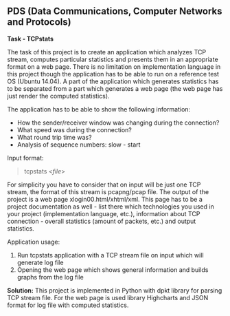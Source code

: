 
PDS (Data Communications, Computer Networks and Protocols)
-------------
**Task - TCPstats**

The task of this project is to create an application which analyzes TCP stream, computes particular statistics and presents them in an appropriate format on a web page. 
There is no limitation on implementation language in this project though the application has to be able to run on a reference test OS (Ubuntu 14.04). A part of the application which generates statistics has to be separated from a part which generates a web page (the web page has just render the computed statistics).

The application has to be able to show the following information:

 - How the sender/receiver window was changing during the connection?
 - What speed was during the connection? 
 - What round trip time was?
 -  Analysis of sequence numbers: slow - start

Input format:
    

> tcpstats <*file*>

For simplicity you have to consider that on input will be just one TCP stream, the format of this stream is pcapng/pcap file. 
The output of the project is a web page xlogin00.html/xhtml/xml. This page has to be a project documentation as well - list there which technologies you used in your project (implementation language, etc.), information about TCP connection - overall statistics (amount of packets, etc.) and output statistics.

Application usage:

 1. Run tcpstats application with a TCP stream file on input which will generate log file
 2. Opening the web page which shows general information and builds graphs from the log file


**Solution:** 
This project is implemented in Python with dpkt library for parsing TCP stream file. For the web page is used library Highcharts and JSON format for log file with computed statistics.

